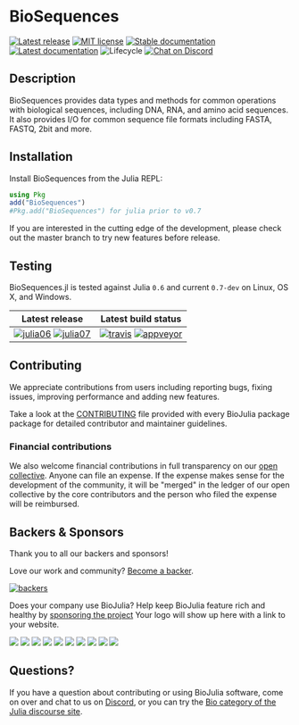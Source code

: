# BioSequences

[![Latest release](https://img.shields.io/github/release/BioJulia/BioSequences.jl.svg?style=flat-square)](https://github.com/BioJulia/BioSequences.jl/releases/latest)
[![MIT license](https://img.shields.io/badge/license-MIT-green.svg?style=flat-square)](https://github.com/BioJulia/BioSequences.jl/blob/master/LICENSE)
[![Stable documentation](https://img.shields.io/badge/docs-stable-blue.svg?style=flat-square)](https://biojulia.github.io/BioSequences.jl/stable)
[![Latest documentation](https://img.shields.io/badge/docs-latest-blue.svg?style=flat-square)](https://biojulia.github.io/BioSequences.jl/latest/)
![Lifecycle](https://img.shields.io/badge/lifecycle-maturing-blue.svg?style=flat-square)
[![Chat on Discord](https://img.shields.io/badge/discord-chat-blue.svg?style=flat-square&logo=discord&colorB=%237289DA)](https://discord.gg/z73YNFz)


## Description

BioSequences provides data types and methods for common operations with 
biological sequences, including DNA, RNA, and amino acid sequences.
It also provides I/O for common sequence file formats including FASTA, FASTQ,
2bit and more. 


## Installation

Install BioSequences from the Julia REPL:

```julia
using Pkg
add("BioSequences")
#Pkg.add("BioSequences") for julia prior to v0.7
```

If you are interested in the cutting edge of the development, please check out
the master branch to try new features before release.


## Testing

BioSequences.jl is tested against Julia `0.6` and current `0.7-dev` on
Linux, OS X, and Windows.

| **Latest release** | **Latest build status** |
|:------------------:|:-----------------------:|
|[![julia06](https://pkg.julialang.org/badges/BioSequences_0.6.svg)](https://pkg.julialang.org/?pkg=BioSequences) [![julia07](https://pkg.julialang.org/badges/BioSequences_0.7.svg)](https://pkg.julialang.org/?pkg=BioSequences) | [![travis](https://img.shields.io/travis/BioJulia/BioSequences.jl/master.svg?label=Linux+/+macOS)](https://travis-ci.org/BioJulia/BioSequences.jl) [![appveyor](https://img.shields.io/appveyor/ci/BioJulia/BioSequences.jl/master.svg?label=Windows)](https://ci.appveyor.com/project/Ward9250/biosequences-jl/branch/master) |


## Contributing

We appreciate contributions from users including reporting bugs, fixing
issues, improving performance and adding new features.

Take a look at the [CONTRIBUTING](CONTRIBUTING.md) file provided with
every BioJulia package package for detailed contributor and maintainer
guidelines.


### Financial contributions

We also welcome financial contributions in full transparency on our
[open collective](https://opencollective.com/biojulia).
Anyone can file an expense. If the expense makes sense for the development
of the community, it will be "merged" in the ledger of our open collective by
the core contributors and the person who filed the expense will be reimbursed.


## Backers & Sponsors

Thank you to all our backers and sponsors!

Love our work and community? [Become a backer](https://opencollective.com/biojulia#backer).

[![backers](https://opencollective.com/biojulia/backers.svg?width=890)](https://opencollective.com/biojulia#backers)

Does your company use BioJulia? Help keep BioJulia feature rich and healthy by
[sponsoring the project](https://opencollective.com/biojulia#sponsor)
Your logo will show up here with a link to your website.

[![](https://opencollective.com/biojulia/sponsor/0/avatar.svg)](https://opencollective.com/biojulia/sponsor/0/website)
[![](https://opencollective.com/biojulia/sponsor/1/avatar.svg)](https://opencollective.com/biojulia/sponsor/1/website)
[![](https://opencollective.com/biojulia/sponsor/2/avatar.svg)](https://opencollective.com/biojulia/sponsor/2/website)
[![](https://opencollective.com/biojulia/sponsor/3/avatar.svg)](https://opencollective.com/biojulia/sponsor/3/website)
[![](https://opencollective.com/biojulia/sponsor/4/avatar.svg)](https://opencollective.com/biojulia/sponsor/4/website)
[![](https://opencollective.com/biojulia/sponsor/5/avatar.svg)](https://opencollective.com/biojulia/sponsor/5/website)
[![](https://opencollective.com/biojulia/sponsor/6/avatar.svg)](https://opencollective.com/biojulia/sponsor/6/website)
[![](https://opencollective.com/biojulia/sponsor/7/avatar.svg)](https://opencollective.com/biojulia/sponsor/7/website)
[![](https://opencollective.com/biojulia/sponsor/8/avatar.svg)](https://opencollective.com/biojulia/sponsor/8/website)
[![](https://opencollective.com/biojulia/sponsor/9/avatar.svg)](https://opencollective.com/biojulia/sponsor/9/website)


## Questions?

If you have a question about contributing or using BioJulia software, come
on over and chat to us on [Discord](https://discord.gg/z73YNFz), or you can try the
[Bio category of the Julia discourse site](https://discourse.julialang.org/c/domain/bio).
